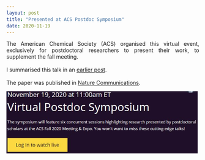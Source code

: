 ```yaml
---
layout: post
title: "Presented at ACS Postdoc Symposium"
date: 2020-11-19
---
```


<p align="justify">
The American Chemical Society (ACS) organised this virtual event, exclusively for postdoctoral researchers to present their work, to supplement the fall meeting. 
<br/>
<br/>
I summarised this talk in an <a href="https://aab64.github.io/blog/2020/08/16/Virtual-ACS-talk">earlier post</a>.
<br/>
<br/>
The paper was published in <a href="https://www.nature.com/articles/s41467-020-18623-1">Nature Communications</a>. 
</p>

<img src="/images/ACSPostdocSymp.JPG" width="500"/>


<p>
  <br/>
  <br/>
</p>
